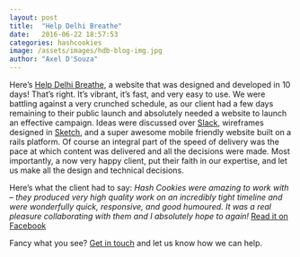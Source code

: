 ```yaml
---
layout: post
title:  "Help Delhi Breathe"
date:   2016-06-22 18:57:53
categories: hashcookies
image: /assets/images/hdb-blog-img.jpg
author: "Axel D'Souza"
---
```

Here’s [Help Delhi Breathe](http://www.helpdelhibreathe.in), a website that was designed and developed in 10 days! That’s right. It’s vibrant, it’s fast, and very easy to use. We were battling against a very crunched schedule, as our client had a few days remaining to their public launch and absolutely needed a website to launch an effective campaign. Ideas were discussed over [Slack](https://slack.com), wireframes designed in [Sketch](https://sketch.io), and a super awesome mobile friendly website built on a rails platform. Of course an integral part of the speed of delivery was the pace at which content was delivered and all the decisions were made. Most importantly, a now very happy client, put their faith in our expertise, and let us make all the design and technical decisions.

Here’s what the client had to say:
*Hash Cookies were amazing to work with – they produced very high quality work on an incredibly tight timeline and were wonderfully quick, responsive, and good humoured. It was a real pleasure collaborating with them and I absolutely hope to again!* [Read it on Facebook](https://www.facebook.com/hashcookies.social/reviews/)

Fancy what you see? [Get in touch](http://hashcooki.es/contact/) and let us know how we can help.
